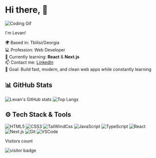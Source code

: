 # Hi there, 👋

![Coding Gif](https://user-images.githubusercontent.com/74038190/225813708-98b745f2-7d22-48cf-9150-083f1b00d6c9.gif)

I'm Levan! 

🌍 Based in: Tbilisi/Georgia  
💻 Profession: Web Developer  
🚀 Currently learning: **React** & **Next.js**  
📫 Contact me: [LinkedIn](https://www.linkedin.com/in/levan-mgebrishvili-72835783/)  
🎯 Goal: Build fast, modern, and clean web apps while constantly learning


## 📊 GitHub Stats

![Levan's GitHub stats](https://github-readme-stats.vercel.app/api?username=levani0318&show_icons=true&theme=tokyonight)
![Top Langs](https://github-readme-stats.vercel.app/api/top-langs/?username=levani0318&layout=compact&theme=tokyonight)



## ⚙️ Tech Stack & Tools

![HTML5](https://img.shields.io/badge/HTML5-E34F26?logo=html5&logoColor=fff&style=for-the-badge)
![CSS3](https://img.shields.io/badge/CSS3-1572B6?logo=css3&logoColor=fff&style=for-the-badge)
![TailWindCss](https://img.shields.io/badge/Tailwind%20CSS-06B6D4?style=for-the-badge&logo=tailwind-css&logoColor=white)
![JavaScript](https://img.shields.io/badge/JavaScript-F7DF1E?logo=javascript&logoColor=000&style=for-the-badge)
![TypeScript](https://img.shields.io/badge/TypeScript-F7DF1E?logo=javascript&logoColor=000&style=for-the-badge)
![React](https://img.shields.io/badge/React-20232A?logo=react&logoColor=61DAFB&style=for-the-badge)
![Next.js](https://img.shields.io/badge/Next.js-000000?logo=nextdotjs&logoColor=fff&style=for-the-badge)
![Git](https://img.shields.io/badge/Git-F05032?logo=git&logoColor=fff&style=for-the-badge)
![VSCode](https://img.shields.io/badge/VS%20Code-007ACC?logo=visualstudiocode&logoColor=fff&style=for-the-badge)

Visitors count
<p align="left">
  <img src="https://visitor-badge.laobi.icu/badge?page_id=levani0318&left_color=gray&right_color=blue&left_text=Visitors" alt="visitor badge" />
</p>


<!--
**levani0318/levani0318** is a ✨ _special_ ✨ repository because its `README.md` (this file) appears on your GitHub profile.

Here are some ideas to get you started:

- 🔭 I’m currently working on ...
- 🌱 I’m currently learning ...
- 👯 I’m looking to collaborate on ...
- 🤔 I’m looking for help with ...
- 💬 Ask me about ...
- 📫 How to reach me: ...
- 😄 Pronouns: ...
- ⚡ Fun fact: ...
-->
